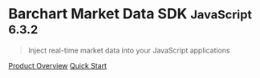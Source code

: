 # Barchart Market Data SDK <small>JavaScript 6.3.2</small>

> Inject real-time market data into your JavaScript applications

[Product Overview](/content/product_overview)
[Quick Start](/content/quick_start)
